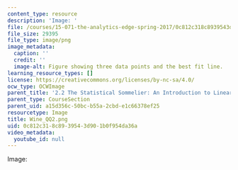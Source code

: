 ```yaml
---
content_type: resource
description: 'Image: '
file: /courses/15-071-the-analytics-edge-spring-2017/0c812c318c8939543d901b0f954da36a_Wine_QQ2.png
file_size: 29395
file_type: image/png
image_metadata:
  caption: ''
  credit: ''
  image-alt: Figure showing three data points and the best fit line.
learning_resource_types: []
license: https://creativecommons.org/licenses/by-nc-sa/4.0/
ocw_type: OCWImage
parent_title: '2.2 The Statistical Sommelier: An Introduction to Linear Regression'
parent_type: CourseSection
parent_uid: a15d356c-50bc-b55a-2cbd-e1c66378ef25
resourcetype: Image
title: Wine_QQ2.png
uid: 0c812c31-8c89-3954-3d90-1b0f954da36a
video_metadata:
  youtube_id: null
---
```

Image: 